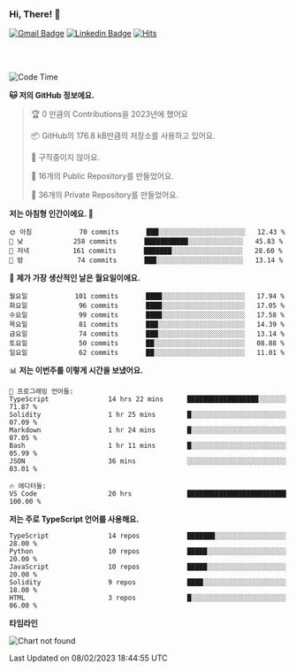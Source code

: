 ### Hi, There! 👋


[![Gmail Badge](https://img.shields.io/badge/-725psh@gmail.com-c14438?style=flat&logo=Gmail&logoColor=white&link=mailto:725psh@gmail.com)](mailto:725psh@gmail.com) 
[![Linkedin Badge](https://img.shields.io/badge/-soohanpark-0072b1?style=flat&logo=Linkedin&logoColor=white&link=https://www.linkedin.com/in/soohanpark/)](https://www.linkedin.com/in/soohanpark/) 
[![Hits](https://hits.seeyoufarm.com/api/count/incr/badge.svg?url=https%3A%2F%2Fgithub.com%2FSoohan-Park&count_bg=%23000000&title_bg=%23828282&icon=gradle.svg&icon_color=%23FFFFFF&title=Visited&edge_flat=false)](https://hits.seeyoufarm.com)  

<br />
<br />

<!--START_SECTION:waka-->
![Code Time](http://img.shields.io/badge/Code%20Time-510%20hrs%209%20mins-blue)

**🐱 저의 GitHub 정보에요.** 

> 🏆 0 만큼의 Contributions을 2023년에 했어요
 > 
> 📦 GitHub의 176.8 kB만큼의 저장소를 사용하고 있어요. 
 > 
> 🚫 구직중이지 않아요.
 > 
> 📜 16개의 Public Repository를 만들었어요. 
 > 
> 🔑 36개의 Private Repository를 만들었어요.  
 > 
**저는 아침형 인간이에요. 🐤** 

```text
🌞 아침            70 commits       ███░░░░░░░░░░░░░░░░░░░░░░   12.43 % 
🌆 낮　           258 commits       ███████████░░░░░░░░░░░░░░   45.83 % 
🌃 저녁           161 commits       ███████░░░░░░░░░░░░░░░░░░   28.60 % 
🌙 밤　            74 commits       ███░░░░░░░░░░░░░░░░░░░░░░   13.14 % 

```
📅 **제가 가장 생산적인 날은 월요일이에요.** 

```text
월요일            101 commits       ████░░░░░░░░░░░░░░░░░░░░░   17.94 % 
화요일             96 commits       ████░░░░░░░░░░░░░░░░░░░░░   17.05 % 
수요일             99 commits       ████░░░░░░░░░░░░░░░░░░░░░   17.58 % 
목요일             81 commits       ███░░░░░░░░░░░░░░░░░░░░░░   14.39 % 
금요일             74 commits       ███░░░░░░░░░░░░░░░░░░░░░░   13.14 % 
토요일             50 commits       ██░░░░░░░░░░░░░░░░░░░░░░░   08.88 % 
일요일             62 commits       ██░░░░░░░░░░░░░░░░░░░░░░░   11.01 % 

```


📊 **저는 이번주를 이렇게 시간을 보냈어요.** 

```text
💬 프로그래밍 언어들: 
TypeScript               14 hrs 22 mins      ██████████████████░░░░░░░   71.87 % 
Solidity                 1 hr 25 mins        █░░░░░░░░░░░░░░░░░░░░░░░░   07.09 % 
Markdown                 1 hr 24 mins        █░░░░░░░░░░░░░░░░░░░░░░░░   07.05 % 
Bash                     1 hr 11 mins        █░░░░░░░░░░░░░░░░░░░░░░░░   05.99 % 
JSON                     36 mins             ░░░░░░░░░░░░░░░░░░░░░░░░░   03.01 % 

🔥 에디터들: 
VS Code                  20 hrs              █████████████████████████   100.00 % 

```

**저는 주로 TypeScript 언어를 사용해요.** 

```text
TypeScript               14 repos            ███████░░░░░░░░░░░░░░░░░░   28.00 % 
Python                   10 repos            █████░░░░░░░░░░░░░░░░░░░░   20.00 % 
JavaScript               10 repos            █████░░░░░░░░░░░░░░░░░░░░   20.00 % 
Solidity                 9 repos             ████░░░░░░░░░░░░░░░░░░░░░   18.00 % 
HTML                     3 repos             █░░░░░░░░░░░░░░░░░░░░░░░░   06.00 % 

```


**타임라인**

![Chart not found](https://raw.githubusercontent.com/Soohan-Park/Soohan-Park/master/charts/bar_graph.png) 


 Last Updated on 08/02/2023 18:44:55 UTC
<!--END_SECTION:waka-->
